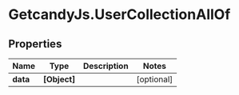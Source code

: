 # GetcandyJs.UserCollectionAllOf

## Properties

Name | Type | Description | Notes
------------ | ------------- | ------------- | -------------
**data** | **[Object]** |  | [optional] 


